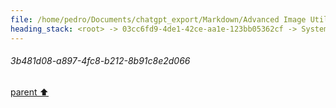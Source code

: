 ```yaml
---
file: /home/pedro/Documents/chatgpt_export/Markdown/Advanced Image Utility Tool.md
heading_stack: <root> -> 03cc6fd9-4de1-42ce-aa1e-123bb05362cf -> System -> 5feb1299-926b-40f7-8fc9-472f9527b79a -> System -> aaa237a6-e486-432a-9a4c-bbe22c545d84 -> User -> aaa2e1b5-6908-48f6-879f-48f611037d59 -> User -> 3b481d08-a897-4fc8-b212-8b91c8e2d066
---
```

###### 3b481d08-a897-4fc8-b212-8b91c8e2d066
[parent ⬆️](#aaa2e1b5-6908-48f6-879f-48f611037d59)
